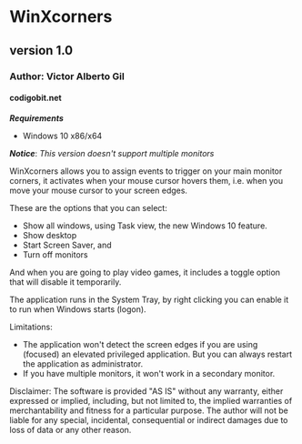 # WinXcorners

## version 1.0

### Author: Victor Alberto Gil <vhanla>
#### codigobit.net

***Requirements***

- Windows 10 x86/x64


***Notice***: *This version doesn't support multiple monitors*

WinXcorners allows you to assign events to trigger on your main monitor corners, 
it activates when your mouse cursor hovers them, i.e. when you move your mouse cursor to your screen edges. 

These are the options that you can select:

- Show all windows, using Task view, the new Windows 10 feature. 
- Show desktop
- Start Screen Saver, and
- Turn off monitors

And when you are going to play video games, it includes a toggle option that will disable it temporarily.

The application runs in the System Tray, by right clicking you can enable it to run when Windows starts (logon).

Limitations:

- The application won't detect the screen edges if you are using (focused) an elevated privileged application. 
But you can always restart the application as administrator.
- If you have multiple monitors, it won't work in a secondary monitor.


Disclaimer: The software is provided "AS IS" without any warranty, either expressed or implied, 
including, but not limited to, the implied warranties of merchantability and fitness for a particular purpose. 
The author will not be liable for any special, incidental, consequential or indirect damages due to loss of 
data or any other reason.
